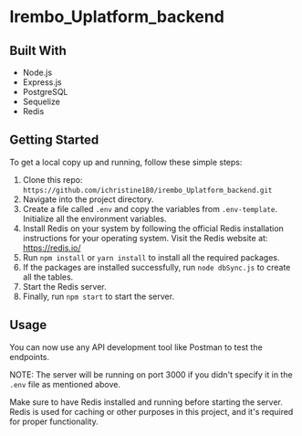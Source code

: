 # Irembo_Uplatform_backend

## Built With
- Node.js
- Express.js
- PostgreSQL
- Sequelize
- Redis


## Getting Started
To get a local copy up and running, follow these simple steps:

1. Clone this repo: `https://github.com/ichristine180/irembo_Uplatform_backend.git`
2. Navigate into the project directory.
3. Create a file called `.env` and copy the variables from `.env-template`. Initialize all the environment variables.
4. Install Redis on your system by following the official Redis installation instructions for your operating system. Visit the Redis website at: https://redis.io/
5. Run `npm install` or `yarn install` to install all the required packages.
6. If the packages are installed successfully, run `node dbSync.js` to create all the tables.
7. Start the Redis server.
8. Finally, run `npm start` to start the server.

## Usage
You can now use any API development tool like Postman to test the endpoints.

NOTE: The server will be running on port 3000 if you didn't specify it in the `.env` file as mentioned above.

Make sure to have Redis installed and running before starting the server. Redis is used for caching or other purposes in this project, and it's required for proper functionality.

